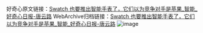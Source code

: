 好奇心原文链接：[Swatch 也要推出智能手表了，它们以为竞争对手是苹果_智能_好奇心日报-唐云路](https://www.qdaily.com/articles/5980.html)
WebArchive归档链接：[Swatch 也要推出智能手表了，它们以为竞争对手是苹果_智能_好奇心日报-唐云路](http://web.archive.org/web/20190623165712/https://www.qdaily.com/articles/5980.html)
![image](http://ww3.sinaimg.cn/large/007d5XDply1g3w9chgwetj30u02nxh85)